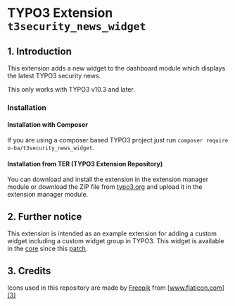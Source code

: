 # TYPO3 Extension ``t3security_news_widget``

## 1. Introduction

This extension adds a new widget to the dashboard module which displays the latest TYPO3 security news.

This only works with TYPO3 v10.3 and later.

### Installation

#### Installation with Composer

If you are using a composer based TYPO3 project just run `composer require o-ba/t3security_news_widget`.

#### Installation from TER (TYPO3 Extension Repository)

You can download and install the extension in the extension manager module or download the ZIP file from [typo3.org][1]
and upload it in the extension manager module.

## 2. Further notice

This extension is intended as an example extension for adding a custom widget including a custom widget group in TYPO3.
This widget is available in the [core][4] since this [patch][5].

## 3. Credits

Icons used in this repository are made by [Freepik][2] from [www.flaticon.com][3]

[1]: https://extensions.typo3.org/extension/t3security_news_widget
[2]: https://www.flaticon.com/authors/freepik
[3]: http://www.flaticon.com
[4]: https://github.com/TYPO3/TYPO3.CMS
[5]: https://review.typo3.org/c/Packages/TYPO3.CMS/+/63397
